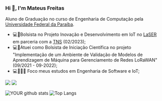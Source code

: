 

### Hi 👋, I'm Mateus Freitas
 Aluno de Graduação no curso de Engenharia de Computação pela [Universidade Federal da Paraíba](https://www.ufpb.br/).
 
- 💻🤖Bolsista no Projeto Inovação e Desenvolvimento em IoT no [LaSER](https://laser.ci.ufpb.br/) em parceria com a [TNS](https://tnsi.com.br/) (02/2023);
- 💻🤖Atuei como Bolsista de Iniciação Científica no projeto "Implementação de um Ambiente de Validação de Modelos de Aprendizagem de Máquina para Gerenciamento de Redes LoRaWAN" (09/2021 - 09-2022);
- 💻👨🏽‍🔬 Foco meus estudos em Engenharia de Software e IoT;

[<img src = "https://img.shields.io/badge/LinkedIn-0077B5?style=for-the-badge&logo=linkedin&logoColor=white">](https://www.linkedin.com/in/mateus-freitas-correia/)
[<img src = "https://img.shields.io/badge/mateus__freitascorreia@hotmail.com-0078D4?style=for-the-badge&logo=microsoft-outlook&logoColor=white">](mailto:mateus_freitascorreia@hotmail.com)

![YOUR github stats](https://github-readme-stats.vercel.app/api?username=MateusFreitas-C)
![Top Langs](https://github-readme-stats.vercel.app/api/top-langs/?username=MateusFreitas-C)



